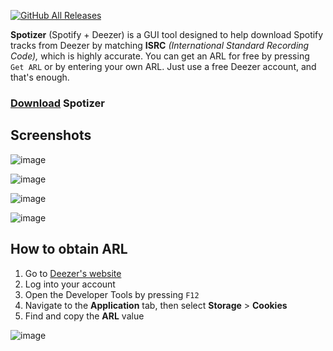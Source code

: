 [![GitHub All Releases](https://img.shields.io/github/downloads/afkarxyz/Spotizer/total?style=for-the-badge)](https://github.com/afkarxyz/Spotizer/releases)

**Spotizer** (Spotify + Deezer) is a GUI tool designed to help download Spotify tracks from Deezer by matching **ISRC** *(International Standard Recording Code),* which is highly accurate. You can get an ARL for free by pressing `Get ARL` or by entering your own ARL. Just use a free Deezer account, and that's enough.

### [Download](https://github.com/afkarxyz/Spotizer/releases/download/v1.3/Spotizer.exe) Spotizer

## Screenshots

![image](https://github.com/user-attachments/assets/9ed2d4ba-27af-4da9-86f9-8d73a82b7581)

![image](https://github.com/user-attachments/assets/3d8986eb-337a-46c4-9494-e2d74a1c6824)

![image](https://github.com/user-attachments/assets/362d0043-f26d-4747-9e60-c2015cd74d8a)

![image](https://github.com/user-attachments/assets/2b7dbaf5-176c-4dc4-b064-6cc99c8538b5)

## How to obtain ARL

1. Go to [Deezer's website](https://www.deezer.com/)
2. Log into your account
3. Open the Developer Tools by pressing `F12`
4. Navigate to the **Application** tab, then select **Storage** > **Cookies**
5. Find and copy the **ARL** value

![image](https://github.com/user-attachments/assets/936fceec-e476-410f-8975-a7875cca0de5)
